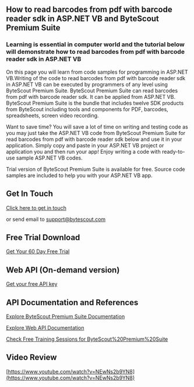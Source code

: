 ## How to read barcodes from pdf with barcode reader sdk in ASP.NET VB and ByteScout Premium Suite

### Learning is essential in computer world and the tutorial below will demonstrate how to read barcodes from pdf with barcode reader sdk in ASP.NET VB

On this page you will learn from code samples for programming in ASP.NET VB.Writing of the code to read barcodes from pdf with barcode reader sdk in ASP.NET VB can be executed by programmers of any level using ByteScout Premium Suite. ByteScout Premium Suite can read barcodes from pdf with barcode reader sdk. It can be applied from ASP.NET VB. ByteScout Premium Suite is the bundle that includes twelve SDK products from ByteScout including tools and components for PDF, barcodes, spreadsheets, screen video recording.

Want to save time? You will save a lot of time on writing and testing code as you may just take the ASP.NET VB code from ByteScout Premium Suite for read barcodes from pdf with barcode reader sdk below and use it in your application.  Simply copy and paste in your ASP.NET VB project or application you and then run your app! Enjoy writing a code with ready-to-use sample ASP.NET VB codes.

Trial version of ByteScout Premium Suite is available for free. Source code samples are included to help you with your ASP.NET VB app.

## Get In Touch

[Click here to get in touch](https://bytescout.zendesk.com/hc/en-us/requests/new?subject=ByteScout%20Premium%20Suite%20Question)

or send email to [support@bytescout.com](mailto:support@bytescout.com?subject=ByteScout%20Premium%20Suite%20Question) 

## Free Trial Download

[Get Your 60 Day Free Trial](https://bytescout.com/download/web-installer?utm_source=github-readme)

## Web API (On-demand version)

[Get your free API key](https://pdf.co/documentation/api?utm_source=github-readme)

## API Documentation and References

[Explore ByteScout Premium Suite Documentation](https://bytescout.com/documentation/index.html?utm_source=github-readme)

[Explore Web API Documentation](https://pdf.co/documentation/api?utm_source=github-readme)

[Check Free Training Sessions for ByteScout%20Premium%20Suite](https://academy.bytescout.com/)

## Video Review

[https://www.youtube.com/watch?v=NEwNs2b9YN8](https://www.youtube.com/watch?v=NEwNs2b9YN8)